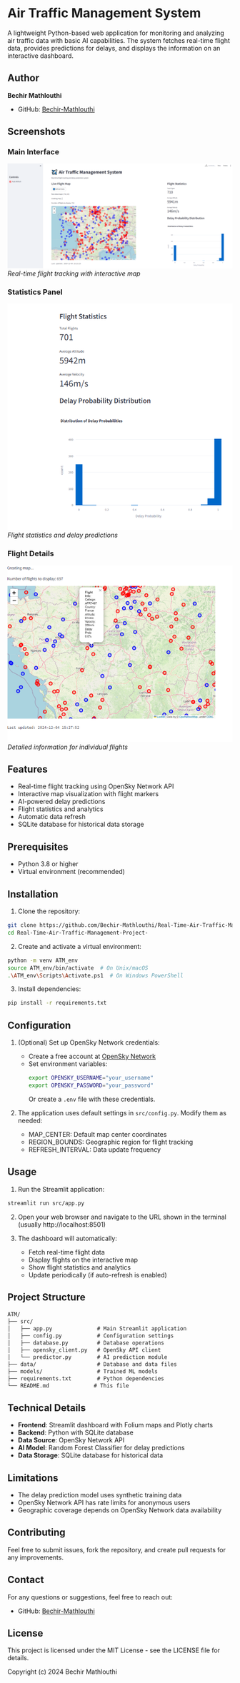 # Air Traffic Management System

A lightweight Python-based web application for monitoring and analyzing air traffic data with basic AI capabilities. The system fetches real-time flight data, provides predictions for delays, and displays the information on an interactive dashboard.

## Author

**Bechir Mathlouthi**
- GitHub: [Bechir-Mathlouthi](https://github.com/Bechir-Mathlouthi)

## Screenshots

### Main Interface
![Main Interface](screenshots/main_interface.png)
*Real-time flight tracking with interactive map*

### Statistics Panel
![Statistics Panel](screenshots/statistics_panel.png)
*Flight statistics and delay predictions*

### Flight Details
![Flight Details](screenshots/flight_details.png)
*Detailed information for individual flights*

## Features

- Real-time flight tracking using OpenSky Network API
- Interactive map visualization with flight markers
- AI-powered delay predictions
- Flight statistics and analytics
- Automatic data refresh
- SQLite database for historical data storage

## Prerequisites

- Python 3.8 or higher
- Virtual environment (recommended)

## Installation

1. Clone the repository:
```bash
git clone https://github.com/Bechir-Mathlouthi/Real-Time-Air-Traffic-Management-Project-.git
cd Real-Time-Air-Traffic-Management-Project-
```

2. Create and activate a virtual environment:
```bash
python -m venv ATM_env
source ATM_env/bin/activate  # On Unix/macOS
.\ATM_env\Scripts\Activate.ps1  # On Windows PowerShell
```

3. Install dependencies:
```bash
pip install -r requirements.txt
```

## Configuration

1. (Optional) Set up OpenSky Network credentials:
   - Create a free account at [OpenSky Network](https://opensky-network.org/)
   - Set environment variables:
     ```bash
     export OPENSKY_USERNAME="your_username"
     export OPENSKY_PASSWORD="your_password"
     ```
     Or create a `.env` file with these credentials.

2. The application uses default settings in `src/config.py`. Modify them as needed:
   - MAP_CENTER: Default map center coordinates
   - REGION_BOUNDS: Geographic region for flight tracking
   - REFRESH_INTERVAL: Data update frequency

## Usage

1. Run the Streamlit application:
```bash
streamlit run src/app.py
```

2. Open your web browser and navigate to the URL shown in the terminal (usually http://localhost:8501)

3. The dashboard will automatically:
   - Fetch real-time flight data
   - Display flights on the interactive map
   - Show flight statistics and analytics
   - Update periodically (if auto-refresh is enabled)

## Project Structure

```
ATM/
├── src/
│   ├── app.py              # Main Streamlit application
│   ├── config.py           # Configuration settings
│   ├── database.py         # Database operations
│   ├── opensky_client.py   # OpenSky API client
│   └── predictor.py        # AI prediction module
├── data/                   # Database and data files
├── models/                 # Trained ML models
├── requirements.txt        # Python dependencies
└── README.md              # This file
```

## Technical Details

- **Frontend**: Streamlit dashboard with Folium maps and Plotly charts
- **Backend**: Python with SQLite database
- **Data Source**: OpenSky Network API
- **AI Model**: Random Forest Classifier for delay predictions
- **Data Storage**: SQLite database for historical data

## Limitations

- The delay prediction model uses synthetic training data
- OpenSky Network API has rate limits for anonymous users
- Geographic coverage depends on OpenSky Network data availability

## Contributing

Feel free to submit issues, fork the repository, and create pull requests for any improvements.

## Contact

For any questions or suggestions, feel free to reach out:
- GitHub: [Bechir-Mathlouthi](https://github.com/Bechir-Mathlouthi)

## License

This project is licensed under the MIT License - see the LICENSE file for details.

Copyright (c) 2024 Bechir Mathlouthi 